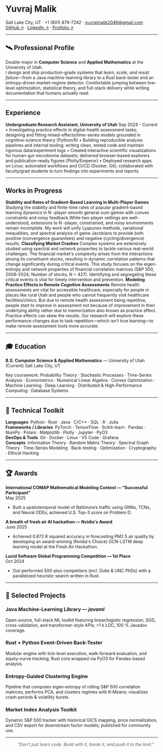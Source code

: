 # **Yuvraj Malik**
Salt Lake City, UT · +1 (801) 879-7242 · yuvrajmalik2046@gmail.com  
[GitHub ↗](https://github.com/developer-2046) · [LinkedIn ↗](https://www.linkedin.com/in/yuvrajmalik/) · [Protfolio ↗](https://yuvraj-malik.netlify.app/)

---

## 🛰️ Professional Profile
Double-major in **Computer Science** and **Applied Mathematics** at the University of Utah.  
I design and ship production-grade systems that *learn, scale, and resist failure*—from a Java machine-learning library to a Rust back-tester and an entropy-driven market-regime detector. Comfortable jumping between low-level optimization, statistical theory, and full-stack delivery while writing documentation that humans actually read. 

---
## Experience
**Undergraduate Research Assistant, University of Utah**   Sep 2024 - Current
• Investigating practice effects in digital-health assessment tasks; designing and fitting mixed-effects/time-series
models grounded in cognitive-science theory (Python/R)
• Building reproducible analysis pipelines and internal tooling; writing clean, tested code and maintain rigorous
data/experiment logs
• Created interactive scientific visualizations for human-gut microbiome datasets; delivered browser-based
explorers and publication-ready figures (Plotly/Emperor)
• Deployed research apps on Linux; automated workflows and CI/CD (Docker, Git); collaborated with
faculty/grad students to turn findings into experiments and reports.

---
## Works in Progress
**Stability and Rates of Gradient-Based Learning in Multi-Player Games** Studying the stability and finite-time rates of popular gradient-based learning dynamics in N -player smooth general-sum games with convex constraints and noisy feedback.While two-player settings are well-understood, extensions to N -player, constrained, and noisy environments remain incomplete. My work will unify Lyapunov methods, variational inequalities, and spectral analysis of game Jacobians to provide both positive (convergence guarantees) and negative (cycling/divergence) results.
**Classifying Market Crashes** Complex systems are extensively studied using spectral and network properties to tackle various real-world challenges. The financial market's complexity arises from the interactions among its constituent stocks, resulting in dynamic correlation patterns that change significantly during critical events. This study focuses on the eigen-entropy and network properties of financial correlation matrices (S&P 500, 2008–2024; Number of stocks, N = 427). Identifying and segregating these critical events is vital for timely intervention and prevention. 
**Modeling Practice Effects in Remote Cognitive Assessments** Remote health assessments are vital for accessible healthcare, especially for people in places like rural Utah and people who cannot frequently visit healthcare facilities/clinics. But due to remote health assessment being repetitive, people start to improve in assessment not because of improvement in their underlying ability rather due to memorization also known as practice effect. Practice effects can skew the results. Our research will explore these performance changes due to task repetition—which isn't true learning—to make remote assessment tools more accurate. 

---
## 🎓 Education
**B.S. Computer Science & Applied Mathematics** — University of Utah (Current)
Salt Lake City, UT  

Key coursework: Probability Theory · Stochastic Processes · Time-Series Analysis · Econometrics · Numerical Linear Algebra · Convex Optimization · Machine Learning · Deep Learning · Distributed & High-Performance Computing · Database Systems

---

## 🔧 Technical Toolkit
**Languages** Python · Rust · Java · C/C++ · SQL · R · Julia  
**Frameworks / Libraries** PyTorch · TensorFlow · Scikit-learn · Pandas · NumPy · Polars · Matplotlib · Plotly · Jupyter · PyO3  
**DevOps & Tools** Git · Docker · Linux · VS Code · Grafana  
**Concepts** Information Theory · Random Matrix Theory · Spectral Graph Theory · Time-Series Modeling · Back-testing · Optimization · Cryptography · Ethical Hacking

---

## 🏆 Awards
**International COMAP Mathematical Modeling Contest — “Successful Participant”**  
May 2025  
* Built a spatiotemporal model of Baltimore’s traffic using GNNs, TCNs, and Neural ODEs; achieved U.S. Top-3 score on Problem D.

**A breath of fresh air AI hackathon — Nvidia's Award**  
June 2025  
* Achieved 0.872 R squared accuracy in forecasting PM2.5 air quality by developing an award-winning (Nvidia's Choice) GCN-LSTM deep learning model at the Fresh Air Hackathon.

**Lucid Software Global Programming Competition — 1st Place**  
Oct 2024  
* Out-performed 500-plus competitors (incl. Duke & UNC PhDs) with a parallelized heuristic search written in Rust.

---

## 🚀 Selected Projects
### Java Machine-Learning Library — *javaml*
Open-source, full-stack ML toolkit featuring linear/logistic regression, SGD, cross-validation, and transformer-style APIs; >1 k LOC, 100 % Javadoc coverage.  

### Rust + Python Event-Driven Back-Tester
Modular engine with tick-level execution, walk-forward evaluation, and equity-curve tracking; Rust core wrapped via PyO3 for Pandas-based analysis.  

### Entropy-Guided Clustering Engine
Pipeline that computes eigen-entropy of rolling S&P 500 correlation matrices, performs PCA, and clusters regimes with K-Means; visualizes crash periods & volatility bursts.  

### Market Index Analysis Toolkit
Dynamic S&P 500 tracker with historical GICS mapping, price normalization, and CSV export for downstream factor models; published for community use.

---

> *“Don’t just learn code. Build with it, break it, and push it to the limit.”*
